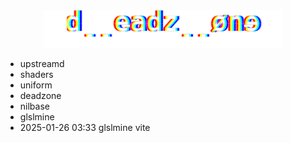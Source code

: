 <div align="center">
  <img src=".github/deadzone.svg" height="60">
</div>

- upstreamd
- shaders
- uniform
- deadzone
- nilbase
- glslmine
- 2025-01-26 03:33 glslmine vite
